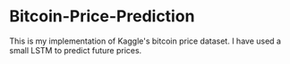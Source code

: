 # Bitcoin-Price-Prediction

This is my implementation of Kaggle's bitcoin price dataset. I have used a small LSTM to predict future prices.
